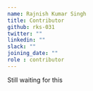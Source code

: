 ```yaml
---
name: Rajnish Kumar Singh
title: Contributor
github: rks-031
twitter: ""
linkedin: ""
slack: ""
joining_date: ""
role : contributor
---
```


Still waiting for this
